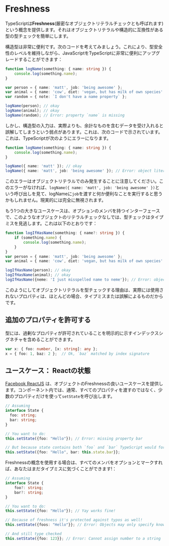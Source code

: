 # Freshness

TypeScriptは**Freshness**\(厳密なオブジェクトリテラルチェックとも呼ばれます\)という概念を提供します。それはオブジェクトリテラルや構造的に互換性がある型の型チェックを簡単にします。

構造型は非常に便利です。次のコードを考えてみましょう。これにより、型安全性のレベルを維持しながら、JavaScriptをTypeScriptに非常に便利にアップグレードすることができます：

```typescript
function logName(something: { name: string }) {
    console.log(something.name);
}

var person = { name: 'matt', job: 'being awesome' };
var animal = { name: 'cow', diet: 'vegan, but has milk of own species' };
var random = { note: `I don't have a name property` };

logName(person); // okay
logName(animal); // okay
logName(random); // Error: property `name` is missing
```

しかし、構造型の入力は、実際よりも、余計なものを含むデータを受け入れると誤解してしまうという弱点があります。これは、次のコードで示されています。これは、TypeScriptが次のようにエラーになります。

```typescript
function logName(something: { name: string }) {
    console.log(something.name);
}

logName({ name: 'matt' }); // okay
logName({ name: 'matt', job: 'being awesome' }); // Error: object literals must only specify known properties. `job` is excessive here.
```

このエラーはオブジェクトリテラルでのみ発生することに注意してください。このエラーがなければ、`logName({ name: 'matt', job: 'being awesome' })`という呼び出しを見て、logNameに`job`を渡すと何か便利なことを実行すると思うかもしれません。現実的には完全に無視されます。

もう1つの大きなユースケースは、オプションのメンバを持つインターフェースで、このようなオブジェクトのリテラルチェックなしでは、型チェックはタイプミスを見逃します。これは以下のとおりです：

```typescript
function logIfHasName(something: { name?: string }) {
    if (something.name) {
        console.log(something.name);
    }
}
var person = { name: 'matt', job: 'being awesome' };
var animal = { name: 'cow', diet: 'vegan, but has milk of own species' };

logIfHasName(person); // okay
logIfHasName(animal); // okay
logIfHasName({neme: 'I just misspelled name to neme'}); // Error: object literals must only specify known properties. `neme` is excessive here.
```

このようにしてオブジェクトリテラルを型チェックする理由は、実際には使用されないプロパティは、ほとんどの場合、タイプミスまたは誤解によるものだからです。

## 追加のプロパティを許可する

型には、過剰なプロパティが許可されていることを明示的に示すインデックスシグネチャを含めることができます。

```typescript
var x: { foo: number, [x: string]: any };
x = { foo: 1, baz: 2 };  // Ok, `baz` matched by index signature
```

## ユースケース： Reactの状態

[Facebook ReactJS](https://facebook.github.io/react/) は、オブジェクトのFreshnessの良いユースケースを提供します。コンポーネント内では、通常、すべてのプロパティを渡すのではなく、少数のプロパティだけを使って`setState`を呼び出します。

```typescript
// Assuming
interface State {
  foo: string;
  bar: string;
}

// You want to do: 
this.setState({foo: "Hello"}); // Error: missing property bar

// But because state contains both `foo` and `bar` TypeScript would force you to do: 
this.setState({foo: "Hello", bar: this.state.bar}};
```

Freshnessの概念を使用する場合は、すべてのメンバをオプションとマークすれば、あなたはまだタイプミスに気づくことができます!：

```typescript
// Assuming
interface State {
    foo?: string;
    bar?: string;
}

// You want to do: 
this.setState({foo: "Hello"}); // Yay works fine!

// Because of freshness it's protected against typos as well!
this.setState({foos: "Hello"}}; // Error: Objects may only specify known properties

// And still type checked
this.setState({foo: 123}}; // Error: Cannot assign number to a string
```

